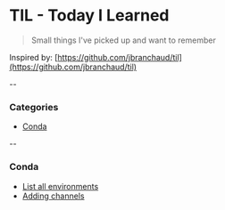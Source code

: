 # TIL - Today I Learned
> Small things I've picked up and want to remember

Inspired by: [https://github.com/jbranchaud/til](https://github.com/jbranchaud/til)

--

### Categories

* [Conda](#Conda)

--

### Conda

- [List all environments](conda/condacheat.md#list-all-environments)
- [Adding channels](conda/condacheat.md#adding-channels)